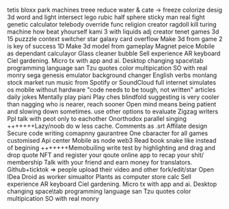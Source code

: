 tetis 
bloxx
park machines
treee reduce
water & cate -> freeze  colorize
desig 3d word and light intersect
lego
rubic half sphere
sticky man real fight
genetic calculator
telebody
override func
religion creator
ragdoll kill
turing machine
how beat yhourself 
kami 3 with liquids
adj creator
tenet games
3d 15 puzzzle
context switcher
star galaxy
card overflow
Make 3d from game 
2 is key of success
1D
Make 3d model from gameplay
Magnet peice
Mobile as dependant calculayor
Glass cleaner bubble
Sell experience
AR keyboard
Ciel gardening.
Micro tx with app and ai. 
Desktop changing
space\tab programming language
san Tzu quotes
color multipication
SO with real monry
sega genesis emulator
background changer
English verbs
monlang
stock market
run music from Spotify or SoundCloud
full internet simulates os mobile without hardware
"code needs to be tough, not written" articles
daily jokes
Mentally play piani
Play ches blindfold
suggesting is very cooler than nagging 
who is nearer, reach sooner
Open mind means being patient and slowing down sometimes. use other options to evaluate
Zigzag writers
Ppl talk with peot only to eachother
Onorthodox parallel singing
+++++++Lazy/noob do w less cache.
Comments as .srt
Affilate design
Secure code writing comapnny gaurantree
One cbaracter for all games customised
Api center
Mobile as node web3
Read book snake like instead of begining
+++++++Memobuiling
write test by highlighting
and drag and drop
quote NFT and register your qoute
online app to recap your shit/ membership
Talk with your friend and earn money for translators.
Github+ticktok => people upload their video and other fork/edit/star
Open IDea
Droid as worker simualtor
Plants as computer store calc
Sell experience
AR keyboard
Ciel gardening.
Micro tx with app and ai. 
Desktop changing
space\tab programming language
san Tzu quotes
color multipication
SO with real monry
